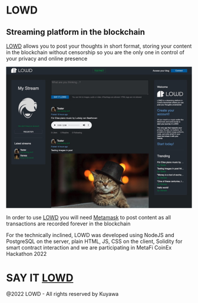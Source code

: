 # LOWD
## Streaming platform in the blockchain

[LOWD](https://lowd.me) allows you to post your thoughts in short format, storing your content in the blockchain without censorship so you are the only one in control of your privacy and online presence

![LOWD](media/lowd01.jpg)

In order to use [LOWD](https://lowd.me) you will need [Metamask](http://metamask.io) to post content as all transactions are recorded forever in the blockchain

For the technically inclined, LOWD was developed using NodeJS and PostgreSQL on the server, plain HTML, JS, CSS on the client, Solidity for smart contract interaction and we are participating in MetaFi CoinEx Hackathon 2022

# SAY IT [LOWD](https://lowd.me)

@2022 LOWD - All rights reserved by Kuyawa